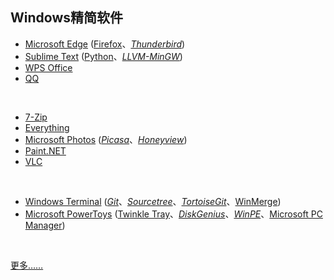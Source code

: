 ## Windows精简软件

* [Microsoft Edge](https://www.microsoft.com/zh-cn/edge) ([Firefox](https://www.mozilla.org/en-US/firefox/all/)、[_Thunderbird_](https://www.thunderbird.net/zh-CN/))
* [Sublime Text](https://www.sublimetext.com) ([Python](https://www.python.org)、[_LLVM-MinGW_](https://www.mingw-w64.org/downloads/#llvm-mingw))
* [WPS Office](https://www.wps.cn)
* [QQ](https://im.qq.com)
<br>

* [7-Zip](https://www.7-zip.org)
* [Everything](https://www.voidtools.com/zh-cn/)
* [Microsoft Photos](https://apps.microsoft.com/detail/microsoft-photos/9WZDNCRFJBH4) ([_Picasa_](https://picasa.google.com)、[_Honeyview_](https://www.bandisoft.com/honeyview/))
* [Paint.NET](https://www.getpaint.net)
* [VLC](https://www.videolan.org)
<br>

* [Windows Terminal](https://github.com/microsoft/terminal) ([_Git_](https://git-scm.com)、[_Sourcetree_](https://sourcetreeapp.com)、[_TortoiseGit_](https://tortoisegit.org)、[WinMerge](https://winmerge.org))
* [Microsoft PowerToys](https://github.com/microsoft/PowerToys) ([Twinkle Tray](https://github.com/xanderfrangos/twinkle-tray)、[_DiskGenius_](https://www.diskgenius.cn)、[_WinPE_](https://www.wepe.com.cn)、[Microsoft PC Manager](https://pcmanager.microsoft.com/zh-cn))
<br>

[更多……](https://github.com/Awesome-Windows/Awesome)

